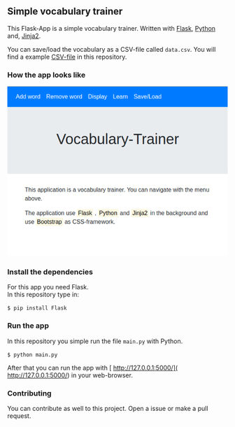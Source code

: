 ## Simple vocabulary trainer  

This Flask-App is a simple vocabulary trainer. Written with [Flask](http://flask.pocoo.org/), [Python](https://www.python.org/) and, [Jinja2](http://jinja.pocoo.org/docs/2.10/).  

You can save/load the vocabulary as a CSV-file called ```data.csv```. You will find a example [CSV-file](data.csv) in this repository.  

### How the app looks like

![How the app looks like](screenshot/screenshot.png "The app")  

### Install the dependencies  

For this app you need Flask.  
In this repository type in:

```
$ pip install Flask
```

### Run the app

In this repository you simple run the file  ```main.py``` with Python.

```
$ python main.py
```

After that you can run the app with [ http://127.0.0.1:5000/]( http://127.0.0.1:5000/) in your web-browser.  


### Contributing

You can contribute as well to this project. Open a issue or make a pull request.  
